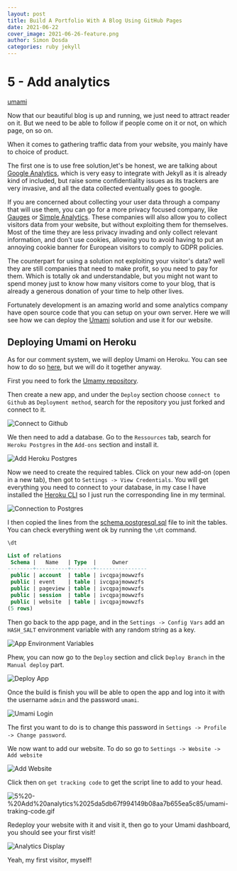 ```yaml
---
layout: post
title: Build A Portfolio With A Blog Using GitHub Pages
date: 2021-06-22
cover_image: 2021-06-26-feature.png
author: Simon Dosda
categories: ruby jekyll
---
```

# 5 - Add analytics

[umami](https://umami.is/)

Now that our beautiful blog is up and running, we just need to attract reader on it. But we need to be able to follow if people come on it or not, on which page, on so on.

When it comes to gathering traffic data from your website, you mainly have to choice of product.

The first one is to use free solution,let's be honest, we are talking about [Google Analytics](https://analytics.google.com/analytics/web/), which is very easy to integrate with Jekyll as it is already kind of included, but raise some confidentiality issues as its trackers are very invasive, and all the data collected eventually goes to google.

If you are concerned about collecting your user data through a company that will use them, you can go for a more privacy focused company, like [Gauges](https://get.gaug.es/) or [Simple Analytics](https://simpleanalytics.com/). These companies will also allow you to collect visitors data from your website, but without exploiting them for themselves. Most of the time they are less privacy invading and only collect relevant information, and don't use cookies, allowing you to avoid having to put an annoying cookie banner for European visitors to comply to GDPR policies.

The counterpart for using a solution not exploiting your visitor's data? well they are still companies that need to make profit, so you need to pay for them. Which is totally ok and understandable, but you might not want to spend money just to know how many visitors come to your blog, that is already a generous donation of your time to help other lives.

Fortunately development is an amazing world and some analytics company have open source code that you can setup on your own server. Here we will see how we can deploy the [Umami]() solution and use it for our website.  

## Deploying Umami on Heroku

As for our comment system, we will deploy Umami on Heroku. You can see how to do so [here](https://umami.is/docs/running-on-heroku), but we will do it together anyway.

First you need to fork the [Umamy repository](https://github.com/mikecao/umami).

Then create a new app, and under the `Deploy` section choose `connect to Github` as `Deployment method`, search for the repository you just forked and connect to it.

![Connect to Github](/assets/images/2021-06-26-connect-github.png)

We then need to add a database. Go to the `Ressources` tab, search for `Heroku Postgres` in the `Add-ons` section and install it.

![Add Heroku Postgres](/assets/images/2021-06-26-heroku-postgres.png)

Now we need to create the required tables. Click on your new add-on (open in a new tab), then got to `Settings -> View Credentials`. You will get everything you need to connect to your database, in my case I have installed the [Heroku CLI](https://devcenter.heroku.com/articles/heroku-cli) so I just run the corresponding line in my terminal. 

![Connection to Postgres](/assets/images/2021-06-26-postgres-connection.png)

I then copied the lines from the [schema.postgresql.sql](https://github.com/SimonDosda/umami/blob/master/sql/schema.postgresql.sql) file to init the tables. You can check everything went ok by running the `\dt` command.

```sql
\dt

List of relations
 Schema |   Name   | Type  |     Owner      
--------+----------+-------+----------------
 public | account  | table | ivcqpajmowwzfs
 public | event    | table | ivcqpajmowwzfs
 public | pageview | table | ivcqpajmowwzfs
 public | session  | table | ivcqpajmowwzfs
 public | website  | table | ivcqpajmowwzfs
(5 rows)
```

Then go back to the app page, and in the `Settings -> Config Vars` add an `HASH_SALT` environment variable with any random string as a key. 

![App Environment Variables](/assets/images/2021-06-26-congig-vars.png)

Phew, you can now go to the `Deploy` section and click `Deploy Branch` in the `Manual deploy` part.

![Deploy App](/assets/images/2021-06-26-deploy.png)

Once the build is finish you will be able to open the app and log into it with the username `admin` and the password `umami`.

![Umami Login](/assets/images/2021-06-26-umami-login.png)

The first you want to do is to change this password in `Settings -> Profile -> Change password`.

We now want to add our website. To do so go to `Settings -> Website -> Add website`

![Add Website](/assets/images/2021-06-26-add-website.png)

Click then on `get tracking code`  to get the script line to add to your head.

![5%20-%20Add%20analytics%2025da5db67f994149b08aa7b655ea5c85/umami-traking-code.gif](/assets/images/2021-06-26-umami-traking-code.gif)

Redeploy your website with it and visit it, then go to your Umami dashboard, you should see your first visit! 

![Analytics Display](/assets/images/2021-06-26-analytics.png)

Yeah, my first visitor, myself!
